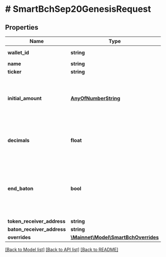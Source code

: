 # # SmartBchSep20GenesisRequest

## Properties

Name | Type | Description | Notes
------------ | ------------- | ------------- | -------------
**wallet_id** | **string** | serialized wallet | 
**name** | **string** | Token name | 
**ticker** | **string** | Token ticker | 
**initial_amount** | [**AnyOfNumberString**](AnyOfNumberString.md) | Value is represented as number or string to avoid precision loss | 
**decimals** | **float** | Indicates that 1 token is divisible into 10^decimals base units | 
**end_baton** | **bool** | Indicates if token should not be &#39;mintable&#39;, e.g. total circulation amount increased | [optional] 
**token_receiver_address** | **string** |  | [optional] 
**baton_receiver_address** | **string** |  | [optional] 
**overrides** | [**\Mainnet\Model\SmartBchOverrides**](SmartBchOverrides.md) |  | [optional] 

[[Back to Model list]](../../README.md#documentation-for-models) [[Back to API list]](../../README.md#documentation-for-api-endpoints) [[Back to README]](../../README.md)


